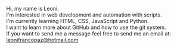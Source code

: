 Hi, my name is Leoni.<br>
I'm interested in web development and automation with scripts.<br>
I'm currently learning HTML, CSS, JavaScript and Python.<br>
I want to learn more about GitHub and how to use the git system.<br>
If you want to send me a message feel free to send me an email at: leonifrancopaz@hotmail.com

<!---
leonifrancopaz/leonifrancopaz is a ✨ special ✨ repository because its `README.md` (this file) appears on your GitHub profile.
You can click the Preview link to take a look at your changes.
--->

